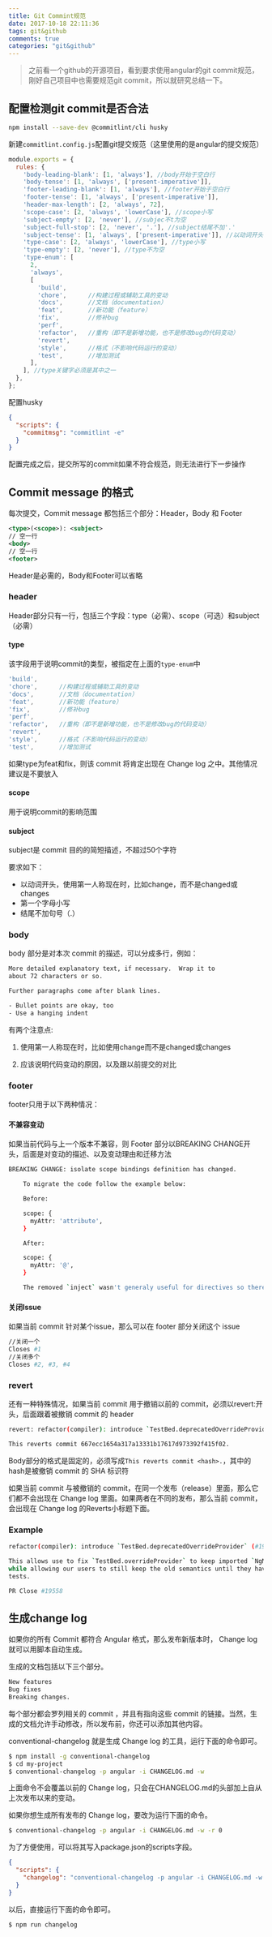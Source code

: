 ```yaml
---
title: Git Commint规范
date: 2017-10-18 22:11:36
tags: git&github
comments: true
categories: "git&github"
---
```


>之前看一个github的开源项目，看到要求使用angular的git commit规范，刚好自己项目中也需要规范git commit，所以就研究总结一下。

<!--more-->

## 配置检测git commit是否合法

```sh
npm install --save-dev @commitlint/cli husky
```

新建`commitlint.config.js`配置git提交规范（这里使用的是angular的提交规范）

```js
module.exports = {
  rules: {
    'body-leading-blank': [1, 'always'], //body开始于空白行
    'body-tense': [1, 'always', ['present-imperative']], 
    'footer-leading-blank': [1, 'always'], //footer开始于空白行
    'footer-tense': [1, 'always', ['present-imperative']],
    'header-max-length': [2, 'always', 72],
    'scope-case': [2, 'always', 'lowerCase'], //scope小写
    'subject-empty': [2, 'never'], //subjec不t为空
    'subject-full-stop': [2, 'never', '.'], //subject结尾不加'.'
    'subject-tense': [1, 'always', ['present-imperative']], //以动词开头，使用第一人称现在时，比如change，而不是changed或changes
    'type-case': [2, 'always', 'lowerCase'], //type小写
    'type-empty': [2, 'never'], //type不为空
    'type-enum': [
      2,
      'always',
      [
        'build',
        'chore',      //构建过程或辅助工具的变动
        'docs',       //文档（documentation）
        'feat',       //新功能（feature）
        'fix',        //修补bug
        'perf',
        'refactor',   //重构（即不是新增功能，也不是修改bug的代码变动）
        'revert',
        'style',      //格式（不影响代码运行的变动）
        'test',       //增加测试
      ],
    ], //type关键字必须是其中之一
  },
};
```

配置husky

```json
{
  "scripts": {
    "commitmsg": "commitlint -e"
  }
}
```

配置完成之后，提交所写的commit如果不符合规范，则无法进行下一步操作

## Commit message 的格式

每次提交，Commit message 都包括三个部分：Header，Body 和 Footer

```xml
<type>(<scope>): <subject>
// 空一行
<body>
// 空一行
<footer>
```

Header是必需的，Body和Footer可以省略

### header

Header部分只有一行，包括三个字段：type（必需）、scope（可选）和subject（必需）

#### type

该字段用于说明commit的类型，被指定在上面的`type-enum`中

```js
'build',
'chore',      //构建过程或辅助工具的变动
'docs',       //文档（documentation）
'feat',       //新功能（feature）
'fix',        //修补bug
'perf',
'refactor',   //重构（即不是新增功能，也不是修改bug的代码变动）
'revert',
'style',      //格式（不影响代码运行的变动）
'test',       //增加测试
```

如果type为feat和fix，则该 commit 将肯定出现在 Change log 之中。其他情况建议是不要放入

#### scope

用于说明commit的影响范围

#### subject

subject是 commit 目的的简短描述，不超过50个字符

要求如下：

* 以动词开头，使用第一人称现在时，比如change，而不是changed或changes
* 第一个字母小写
* 结尾不加句号（.）

### body

body 部分是对本次 commit 的描述，可以分成多行，例如：

```sh
More detailed explanatory text, if necessary.  Wrap it to 
about 72 characters or so. 

Further paragraphs come after blank lines.

- Bullet points are okay, too
- Use a hanging indent
```

有两个注意点:

1. 使用第一人称现在时，比如使用change而不是changed或changes

2. 应该说明代码变动的原因，以及跟以前提交的对比

### footer

footer只用于以下两种情况：

#### 不兼容变动

如果当前代码与上一个版本不兼容，则 Footer 部分以BREAKING CHANGE开头，后面是对变动的描述、以及变动理由和迁移方法

```sh
BREAKING CHANGE: isolate scope bindings definition has changed.

    To migrate the code follow the example below:

    Before:

    scope: {
      myAttr: 'attribute',
    }

    After:

    scope: {
      myAttr: '@',
    }

    The removed `inject` wasn't generaly useful for directives so there should be no code using it.
```

#### 关闭Issue

如果当前 commit 针对某个issue，那么可以在 footer 部分关闭这个 issue

```sh
//关闭一个
Closes #1
//关闭多个
Closes #2, #3, #4
```

### revert

还有一种特殊情况，如果当前 commit 用于撤销以前的 commit，必须以revert:开头，后面跟着被撤销 commit 的 header

```sh
revert: refactor(compiler): introduce `TestBed.deprecatedOverrideProvider` (#19558)

This reverts commit 667ecc1654a317a13331b17617d973392f415f02.
```

Body部分的格式是固定的，必须写成`This reverts commit <hash>.`，其中的hash是被撤销 commit 的 SHA 标识符

如果当前 commit 与被撤销的 commit，在同一个发布（release）里面，那么它们都不会出现在 Change log 里面。如果两者在不同的发布，那么当前 commit，会出现在 Change log 的Reverts小标题下面。

### Example

```sh
refactor(compiler): introduce `TestBed.deprecatedOverrideProvider` (#19558)

This allows use to fix `TestBed.overrideProvider` to keep imported `NgModule`s eager,
while allowing our users to still keep the old semantics until they have fixed their
tests.

PR Close #19558
```

## 生成change log

如果你的所有 Commit 都符合 Angular 格式，那么发布新版本时， Change log 就可以用脚本自动生成。

生成的文档包括以下三个部分。

```sh
New features
Bug fixes
Breaking changes.
```

每个部分都会罗列相关的 commit ，并且有指向这些 commit 的链接。当然，生成的文档允许手动修改，所以发布前，你还可以添加其他内容。

conventional-changelog 就是生成 Change log 的工具，运行下面的命令即可。

```sh
$ npm install -g conventional-changelog
$ cd my-project
$ conventional-changelog -p angular -i CHANGELOG.md -w
```

上面命令不会覆盖以前的 Change log，只会在CHANGELOG.md的头部加上自从上次发布以来的变动。

如果你想生成所有发布的 Change log，要改为运行下面的命令。

```sh
$ conventional-changelog -p angular -i CHANGELOG.md -w -r 0
```

为了方便使用，可以将其写入package.json的scripts字段。

```json
{
  "scripts": {
    "changelog": "conventional-changelog -p angular -i CHANGELOG.md -w -r 0"
  }
}
```

以后，直接运行下面的命令即可。

```sh
$ npm run changelog
```
